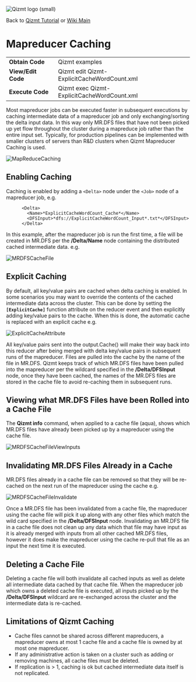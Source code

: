 <a href='Hidden comment: Image:'></a><img src='http://qizmt.googlecode.com/svn/wiki/images/Qizmt_logo_small.png' alt='Qizmt logo (small)' />

Back to <a href='Hidden comment: Link:'></a>[Qizmt Tutorial](MySpaceQizmtTutorial.md) or <a href='Hidden comment: Link:'></a>[Wiki Main](Main.md)



# Mapreducer Caching #

<table>
<tr><td> <b>Obtain Code</b> </td><td> Qizmt examples </td></tr>
<tr><td> <b>View/Edit Code</b> </td><td> Qizmt edit Qizmt-ExplicitCacheWordCount.xml </td></tr>
<tr><td> <b>Execute Code</b> </td><td> Qizmt exec Qizmt-ExplicitCacheWordCount.xml </td></tr>
</table>

Most mapreducer jobs can be executed faster in subsequent executions by caching intermediate data of a mapreducer job and only exchanging/sorting the delta input data. In this way only MR.DFS files that have not been picked up yet flow throughout the cluster during a mapreduce job rather than the entire input set. Typically, for production pipelines can be implemented with smaller clusters of servers than R&D clusters when Qizmt Mapreducer Caching is used.

<a href='Hidden comment: Image:'></a><img src='http://qizmt.googlecode.com/svn/wiki/images/Qizmt_MapReduceCaching.png' alt='MapReduceCaching' />


## Enabling Caching ##

Caching is enabled by adding a `<Delta>` node under the `<Job>` node of a mapreducer job, e.g.
```
      <Delta>
        <Name>*ExplicitCacheWordCount_Cache*</Name>
        <DFSInput>*dfs://ExplicitCacheWordCount_Input*.txt*</DFSInput>
      </Delta>
```
In this example, after the mapreducer job is run the first time, a file will be created in MR.DFS per the **/Delta/Name** node containing the distributed cached intermediate data. e.g.

<a href='Hidden comment: Image:'></a><img src='http://qizmt.googlecode.com/svn/wiki/images/Qizmt_MRDFSCacheFile.png' alt='MRDFSCacheFile' />


## Explicit Caching ##

By default, all key/value pairs are cached when delta caching is enabled. In some scenarios you may want to override the contents of the cached intermediate data across the cluster. This can be done by setting the **`[ExplicitCache]`** function attribute on the reducer event and then explicitly adding key/value pairs to the cache. When this is done, the automatic cache is replaced with an explicit cache e.g.

<a href='Hidden comment: Image:'></a><img src='http://qizmt.googlecode.com/svn/wiki/images/Qizmt_ExplicitCacheAttribute.png' alt='ExplicitCacheAttribute' />

All key/value pairs sent into the output.Cache() will make their way back into this reducer after being merged with delta key/value pairs in subsequent runs of the mapreducer. Files are pulled into the cache by the name of the file in MR.DFS. Qizmt keeps track of which MR.DFS files have been pulled into the mapreducer per the wildcard specified in the **/Delta/DFSInput** node, once they have been cached, the names of the MR.DFS files are stored in the cache file to avoid re-caching them in subsequent runs.


## Viewing what MR.DFS Files have been Rolled into a Cache File ##
The **Qizmt info** command, when applied to a cache file (aqua), shows which MR.DFS files have already been picked up by a mapreducer using the cache file.

<a href='Hidden comment: Image:'></a><img src='http://qizmt.googlecode.com/svn/wiki/images/Qizmt_MRDFSCacheFileViewInputs.png' alt='MRDFSCacheFileViewInputs' />


## Invalidating MR.DFS Files Already in a Cache ##

MR.DFS files already in a cache file can be removed so that they will be re-cached on the next run of the mapreducer using the cache e.g.

<a href='Hidden comment: Image:'></a><img src='http://qizmt.googlecode.com/svn/wiki/images/Qizmt_MRDFSCacheFileInvalidate.png' alt='MRDFSCacheFileInvalidate' />

Once a MR.DFS file has been invalidated from a cache file, the mapreducer using the cache file will pick it up along with any other files which match the wild card specified in the **/Delta/DFSInput**  node. Invalidating an MR.DFS file in a cache file does not clean up any data which that file may have input as it is already merged with inputs from all other cached MR.DFS files, however it does make the mapreducer using the cache re-pull that file as an input the next time it is executed.


## Deleting a Cache File ##

Deleting a cache file will both invalidate all cached inputs as well as delete all intermediate data cached by that cache file. When the mapreducer job which owns a deleted cache file is executed, all inputs picked up by the **/Delta/DFSInput** wildcard are re-exchanged across the cluster and the intermediate data is re-cached.


## Limitations of Qizmt Caching ##

  * Cache files cannot be shared across different mapreducers, a mapreducer owns at most 1 cache file and a cache file is owned by at most one mapreducer.
  * If any administrative action is taken on a cluster such as adding or removing machines, all cache files must be deleted.
  * If replication is > 1, caching is ok but cached intermediate data itself is not replicated.
